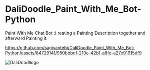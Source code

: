 
# DaliDoodle_Paint_With_Me_Bot-Python
Paint With Me Chat Bot :) reating a Painting Description together and afterward Painting it.


https://github.com/sagivantebi/DaliDoodle_Paint_With_Me_Bot-Python/assets/84729141/950bbbdf-210e-42b1-a8fe-a27e91915df9

![DaliDoodllogo](https://github.com/sagivantebi/DaliDoodle_Paint_With_Me_Bot-Python/assets/84729141/0104fac9-0717-4446-91de-14bd24adc4e1)




